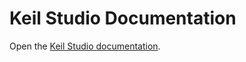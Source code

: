 # Keil Studio Documentation

Open the [Keil Studio documentation](https://mdk-packs.github.io/vscode-cmsis-solution-docs/index.html).
